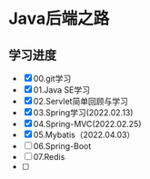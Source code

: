 # Java后端之路

## 学习进度

- [x] 00.git学习
- [x] 01.Java SE学习
- [x] 02.Servlet简单回顾与学习
- [x] 03.Spring学习(2022.02.13)
- [x] 04.Spring-MVC(2022.02.25)
- [x] 05.Mybatis（2022.04.03）
- [ ] 06.Spring-Boot
- [ ] 07.Redis
- [ ] 